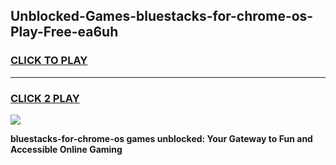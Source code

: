 
## Unblocked-Games-bluestacks-for-chrome-os-Play-Free-ea6uh
<h3>
<a href="https://premium76.site?title=bluestacks-for-chrome-os&ref=18A">CLICK TO PLAY</a></h3>
<hr>

<h3>
<a href="https://premium76.site?title=bluestacks-for-chrome-os&ref=18A">CLICK 2 PLAY</a>
  
</h3>

<a href="https://premium76.site?title=bluestacks-for-chrome-os&ref=18A"><img src="https://clearcache.store/games.png"></a>


**bluestacks-for-chrome-os games unblocked: Your Gateway to Fun and Accessible Online Gaming**
